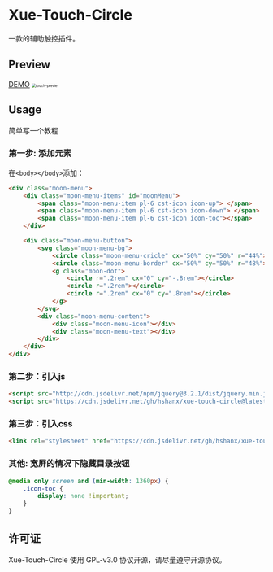 # Xue-Touch-Circle

一款的辅助触控插件。

## Preview

[DEMO](https://baozi.fun)
<img src="https://cdn.jsdelivr.net/gh/hshanx/static@master/uPic/2020-07-19.gif" alt="touch-previe " style="zoom:50%;" />


## Usage

简单写一个教程

### 第一步: 添加元素

在`<body></body>`添加：

```html
<div class="moon-menu">
    <div class="moon-menu-items" id="moonMenu">
        <span class="moon-menu-item pl-6 cst-icon icon-up"> </span>
        <span class="moon-menu-item pl-6 cst-icon icon-down"> </span>
        <span class="moon-menu-item pl-6 cst-icon icon-toc"></span>
    </div>

    <div class="moon-menu-button">
        <svg class="moon-menu-bg">
            <circle class="moon-menu-cricle" cx="50%" cy="50%" r="44%"></circle>
            <circle class="moon-menu-border" cx="50%" cy="50%" r="48%"></circle>
            <g class="moon-dot">
                <circle r=".2rem" cx="0" cy="-.8rem"></circle>
                <circle r=".2rem"></circle>
                <circle r=".2rem" cx="0" cy=".8rem"></circle>
            </g>
        </svg>
        <div class="moon-menu-content">
            <div class="moon-menu-icon"></div>
            <div class="moon-menu-text"></div>
        </div>
    </div>
</div>
```

### 第二步：引入js

```html
<script src="http://cdn.jsdelivr.net/npm/jquery@3.2.1/dist/jquery.min.js"></script>
<script src="https://cdn.jsdelivr.net/gh/hshanx/xue-touch-circle@latest/moon.js"></script>
```

### 第三步：引入css

```html
<link rel="stylesheet" href="https://cdn.jsdelivr.net/gh/hshanx/xue-touch-circle@latest/index.min.css">
```

### 其他: 宽屏的情况下隐藏目录按钮
```css
@media only screen and (min-width: 1360px) {
    .icon-toc {
        display: none !important;
    }
}
```


## 许可证

Xue-Touch-Circle 使用 GPL-v3.0 协议开源，请尽量遵守开源协议。
